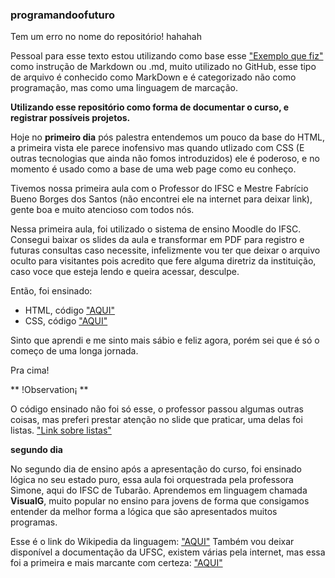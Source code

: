 ### programandoofuturo
Tem um erro no nome do repositório! hahahah

Pessoal para esse texto estou utilizando como base esse ["Exemplo que fiz"](github.com/henriquegnu/jovemprogramador) como instrução de Markdown ou .md, muito utilizado no GitHub, esse tipo de arquivo é conhecido como MarkDown e é categorizado não como programação, mas como uma linguagem de marcação.

**Utilizando esse repositório como forma de documentar o curso, e registrar possíveis projetos.**

Hoje no **primeiro dia** pós palestra entendemos um pouco da base do HTML, a primeira vista ele parece inofensivo mas quando utlizado com CSS (E outras tecnologias que ainda não fomos introduzidos) ele é poderoso, e no momento é usado como a base de uma web page como eu conheço.

Tivemos nossa primeira aula com o Professor do IFSC e Mestre Fabrício Bueno Borges dos Santos (não encontrei ele na internet para deixar link), gente boa e muito atencioso com todos nós.

Nessa primeira aula, foi utilizado o sistema de ensino Moodle do IFSC. Consegui baixar os slides da aula e transformar em PDF para registro e futuras consultas caso necessite, infelizmente vou ter que deixar o arquivo oculto para visitantes pois acredito que fere alguma diretriz da instituição, caso voce que esteja lendo e queira acessar, desculpe.

Então, foi ensinado:

* HTML, código ["AQUI"](https://github.com/henriquegnu/progamandoofuturo/blob/main/primeiraaula.html)
* CSS, código ["AQUI"](https://github.com/henriquegnu/progamandoofuturo/blob/main/primeiraaula.css)

Sinto que aprendi e me sinto mais sábio e feliz agora, porém sei que é só o começo de uma longa jornada.

Pra cima!

** !Observation¡ **

O código ensinado não foi só esse, o professor passou algumas outras coisas, mas preferi prestar atenção no slide que praticar, uma delas foi listas. ["Link sobre listas"](https://www.alura.com.br/apostila-html-css-javascript/06CA-usando-links-e-listasgclid=CjwKCAiA3pugBhAwEiwAWFzwdbaNsyydbNSzgI7cfLfkef5QeDW0b9bNhkqElzjJsnpKZAxwRWbVphoCt-cQAvD_BwE)

**segundo dia**

No segundo dia de ensino após a apresentação do curso, foi ensinado lógica no seu estado puro, essa aula foi orquestrada pela professora Simone, aqui do IFSC de Tubarão.
Aprendemos em linguagem chamada **VisualG**, muito popular no ensino para jovens de forma que consigamos entender da melhor forma a lógica que são apresentados muitos programas.

Esse é o link do Wikipedia da linguagem: ["AQUI"](https://pt.wikipedia.org/wiki/Visualg)
Também vou deixar disponível a documentação da UFSC, existem várias pela internet, mas essa foi a primeira e mais marcante com certeza: ["AQUI"](https://pt.wikipedia.org/wiki/Visualg)

